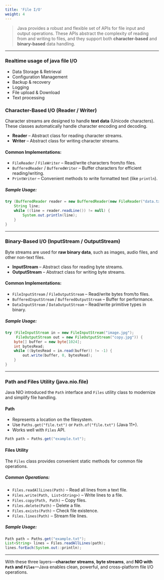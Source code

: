 ```yaml
---
title: 'File I/O'
weight: 4
---
```


> Java provides a robust and flexible set of APIs for file input and output operations. These APIs abstract the complexity of reading from and writing to files, and they support both **character-based** and **binary-based** data handling.

---

### Realtime usage of java file I/O
 
* Data Storage & Retrieval
* Configuration Management
* Backup & recovery
* Logging
* File upload & Download
* Text processing



### Character-Based I/O (Reader / Writer)

Character streams are designed to handle **text data** (Unicode characters). These classes automatically handle character encoding and decoding.

- **Reader** – Abstract class for reading character streams.
- **Writer** – Abstract class for writing character streams.

#### Common Implementations:
- `FileReader` / `FileWriter` – Read/write characters from/to files.
- `BufferedReader` / `BufferedWriter` – Buffer characters for efficient reading/writing.
- `PrintWriter` – Convenient methods to write formatted text (like `println`).

##### Sample Usage:

```java
try (BufferedReader reader = new BufferedReader(new FileReader("data.txt"))) {
    String line;
    while ((line = reader.readLine()) != null) {
        System.out.println(line);
    }
}
````

---

### Binary-Based I/O (InputStream / OutputStream)

Byte streams are used for **raw binary data**, such as images, audio files, and other non-text files.

* **InputStream** – Abstract class for reading byte streams.
* **OutputStream** – Abstract class for writing byte streams.

#### Common Implementations:

* `FileInputStream` / `FileOutputStream` – Read/write bytes from/to files.
* `BufferedInputStream` / `BufferedOutputStream` – Buffer for performance.
* `DataInputStream` / `DataOutputStream` – Read/write primitive types in binary.

##### Sample Usage:

```java
try (FileInputStream in = new FileInputStream("image.jpg");
     FileOutputStream out = new FileOutputStream("copy.jpg")) {
    byte[] buffer = new byte[1024];
    int bytesRead;
    while ((bytesRead = in.read(buffer)) != -1) {
        out.write(buffer, 0, bytesRead);
    }
}
```

---

### Path and Files Utility (java.nio.file)

Java NIO introduced the `Path` interface and `Files` utility class to modernize and simplify file handling.

#### Path

* Represents a location on the filesystem.
* Use `Paths.get("file.txt")` or `Path.of("file.txt")` (Java 11+).
* Works well with `Files` API.

```java
Path path = Paths.get("example.txt");
```

#### Files Utility

The `Files` class provides convenient static methods for common file operations.

##### Common Operations:

* `Files.readAllLines(Path)` – Read all lines from a text file.
* `Files.write(Path, List<String>)` – Write lines to a file.
* `Files.copy(Path, Path)` – Copy files.
* `Files.delete(Path)` – Delete a file.
* `Files.exists(Path)` – Check file existence.
* `Files.lines(Path)` – Stream file lines.

##### Sample Usage:

```java
Path path = Paths.get("example.txt");
List<String> lines = Files.readAllLines(path);
lines.forEach(System.out::println);
```

---

With these three layers—**character streams**, **byte streams**, and **NIO with `Path` and `Files`**—Java enables clean, powerful, and cross-platform file I/O operations.

```
